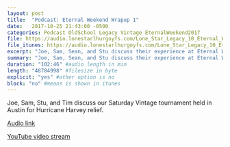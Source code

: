 ```yaml
---
layout: post
title:  "Podcast: Eternal Weekend Wrapup 1"
date:   2017-10-25 21:43:00 -0500
categories: Podcast OldSchool Legacy Vintage EternalWeekend2017
file: https://audio.lonestarlhurgoyfs.com/Lone_Star_Legacy_10_Eternal_Weekend_Wrap_Up_1.mp3
file_itunes: https://audio.lonestarlhurgoyfs.com/Lone_Star_Legacy_10_Eternal_Weekend_Wrap_Up_1.mp3
excerpt: "Joe, Sam, Sean, and Stu discuss their experience at Eternal Weekend, focusing on Legacy. This is the first of many podcast wrapping up Eternal Weekend." 
summary: "Joe, Sam, Sean, and Stu discuss their experience at Eternal Weekend, focusing on Legacy. This is the first of many podcast wrapping up Eternal Weekend."
duration: "102:46" #audio length in min
length: "48784998" #filesize in byte
explicit: "yes" #other option is no
block: "no" #means is shown in itunes
---
```


Joe, Sam, Stu, and Tim discuss our Saturday Vintage tournament held in Austin for Hurricane Harvey relief.

[Audio link](https://audio.lonestarlhurgoyfs.com/Lone_Star_Legacy_10_Eternal_Weekend_Wrap_Up_1.mp3)

[YouTube video stream](https://www.youtube.com/watch?v=91YzaA89CH4)